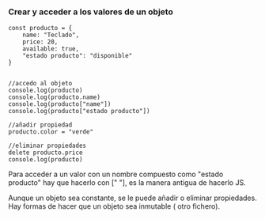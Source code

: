 ### Crear y acceder a los valores de un objeto


```
const producto = {
	name: "Teclado",
	price: 20,
	available: true,
	"estado producto": "disponible"
}


//accedo al objeto
console.log(producto)
console.log(producto.name)
console.log(producto["name"])
console.log(producto["estado producto"]) 

//añadir propiedad
producto.color = "verde"

//eliminar propiedades
delete producto.price
console.log(producto)

```


Para acceder a un valor con un nombre compuesto como "estado producto" hay que hacerlo con [" "], es la manera antigua de hacerlo JS.


Aunque un objeto sea constante, se le puede añadir o eliminar propiedades. Hay formas de hacer que un objeto sea inmutable ( otro fichero).